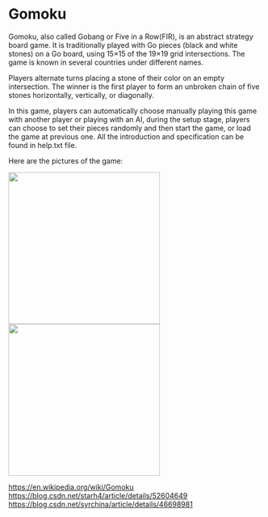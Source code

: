 # Gomoku

Gomoku, also called Gobang or Five in a Row(FIR), is an abstract strategy board game. It is traditionally played with Go pieces 
(black and white stones) on a Go board, using 15×15 of the 19×19 grid intersections. The game is known in several countries 
under different names.

Players alternate turns placing a stone of their color on an empty intersection. The winner is the first player to 
form an unbroken chain of five stones horizontally, vertically, or diagonally.

In this game, players can automatically choose manually playing this game with another player or playing with an AI, during the 
setup stage, players can choose to set their pieces randomly and then start the game, or load the game at previous one. All the 
introduction and specification can be found in help.txt file.

Here are the pictures of the game:

<img src="https://github.com/victorchennn/Gomoku/blob/master/picture1.png" width="300" height="300">              <img src="https://github.com/victorchennn/Gomoku/blob/master/picture2.png" width="300" height="300">

https://en.wikipedia.org/wiki/Gomoku<br/>
https://blog.csdn.net/starh4/article/details/52604649<br/>
https://blog.csdn.net/syrchina/article/details/46698981

